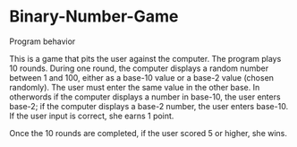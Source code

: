 # Binary-Number-Game
Program behavior

This is a game that pits the user against the computer.  The program plays 10 rounds. During one round, the computer displays a random number between 1 and 100, either as a base-10 value or a base-2 value (chosen randomly). The user must enter the same value in the other base. In otherwords if the computer displays a number in base-10, the user enters base-2; if the computer displays a base-2 number, the user enters base-10. If the user input is correct, she earns 1 point.

Once the 10 rounds are completed, if the user scored 5 or higher, she wins.
